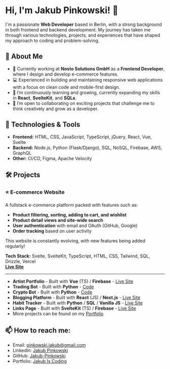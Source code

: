 # Hi, I'm Jakub Pinkowski! 👋

I'm a passionate **Web Developer**  based in Berlin, with a strong background in both frontend and backend development. My journey has taken me through various technologies, projects, and experiences that have shaped my approach to coding and problem-solving.

## 🚀 About Me
- 🔭 Currently working at **Nosto Solutions GmbH** as a **Frontend Developer**, where I design and develop  e-commerce features.
- 💻 Experienced in building and maintaining responsive web applications with a focus on clean code and mobile-first design.
- 🌱 I’m continuously learning and growing, currently expanding my skills in **React**, **SvelteKit**, and **SQLs**.
- 👯 I’m open to collaborating on exciting projects that challenge me to think creatively and grow as a developer.

## 🔧 Technologies & Tools
- **Frontend:** HTML, CSS, JavaScript, TypeScript, jQuery, React, Vue, Svelte
- **Backend:** Node.js, Python (Flask/Django), SQL, NoSQL, Firebase, AWS, GraphQL
- **Other:** CI/CD, Figma, Apache Velocity

## 🛠 Projects


### ⭐ **E-commerce Website**
A fullstack e-commerce platform packed with features such as:
- **Product filtering, sorting, adding to cart, and wishlist**
- **Product detail views and site-wide search**
- **User authentication** with email and OAuth (GitHub, Google)
- **Order tracking** based on user activity

This website is constantly evolving, with new features being added regularly!

**Tech Stack:** Svelte, SvelteKit, TypeScript, HTML, CSS, Tailwind, SQL, Drizzle, Vercel  
[**Live Site**](https://commerce-website-psi.vercel.app)

---

- **Artist Portfolio** - Built with **Vue** (TS) / **Firebase** - [Live Site](https://jules-art.com)
- **Trading Bot** - Built with **Python** - [Code](https://github.com/Jakub-Pinkowski/trading-bot)
- **Crypto Bot** - Built with **Python** - [Code](https://github.com/Jakub-Pinkowski/crypto-bot)
- **Blogging Platform** - Built with **React** (JS) / **Next.js** - [Live Site](https://blogging-platform-steel.vercel.app)
- **Habit Tracker** - Built with **Python** / **SQL** / **Vanilla JS** - [Live Site](http://pinkowskijakub.eu.pythonanywhere.com)
- **Links Page** - Built with **SvelteKit** (TS) / **Firebase** - [Live Site](https://links-page-rosy.vercel.app/jule)
- More projects can be found on my [Portfolio](http://jakub-is-coding.com)

## 📫 How to reach me:
- Email: [pinkowski.jakub@gmail.com](mailto:pinkowski.jakub@gmail.com)
- LinkedIn: [Jakub Pinkowski](https://www.linkedin.com/in/jakub-pinkowski-b44405134/)
- GitHub: [Jakub-Pinkowski](https://github.com/Jakub-Pinkowski)
- Portfolio: [Jakub Is Coding](http://jakub-is-coding.com)



<!--
**Jakub-Pinkowski/Jakub-Pinkowski** is a ✨ _special_ ✨ repository because its `README.md` (this file) appears on your GitHub profile.

Here are some ideas to get you started:

- 🔭 I’m currently working on ...
- 🌱 I’m currently learning ...
- 👯 I’m looking to collaborate on ...
- 🤔 I’m looking for help with ...
- 💬 Ask me about ...
- 📫 How to reach me: ...
- 😄 Pronouns: ...
- ⚡ Fun fact: ...
-->
